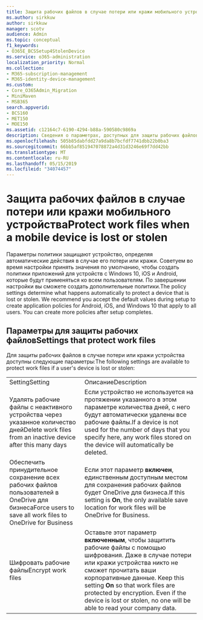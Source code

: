 ```yaml
---
title: Защита рабочих файлов в случае потери или кражи мобильного устройства
ms.author: sirkkuw
author: sirkkuw
manager: scotv
audience: Admin
ms.topic: conceptual
f1_keywords:
- O365E_BCSSetup4StolenDevice
ms.service: o365-administration
localization_priority: Normal
ms.collection:
- M365-subscription-management
- M365-identity-device-management
ms.custom:
- Core_O365Admin_Migration
- MiniMaven
- MSB365
search.appverid:
- BCS160
- MET150
- MOE150
ms.assetid: c12164c7-6190-4294-b88a-590580c9869a
description: Сведения о параметрах, доступных для защиты рабочих файлов в случае потери или кражи устройства пользователя.
ms.openlocfilehash: 505b85dabfdd27a9da8b7bcfdf7741dbb22b0ba3
ms.sourcegitcommit: 66bb5af851947078872a4d31d3246e69f7dd42bb
ms.translationtype: MT
ms.contentlocale: ru-RU
ms.lasthandoff: 05/15/2019
ms.locfileid: "34074457"
---
```

# <a name="protect-work-files-when-a-mobile-device-is-lost-or-stolen"></a><span data-ttu-id="f612c-103">Защита рабочих файлов в случае потери или кражи мобильного устройства</span><span class="sxs-lookup"><span data-stu-id="f612c-103">Protect work files when a mobile device is lost or stolen</span></span>

<span data-ttu-id="f612c-p101">Параметры политики защищают устройство, определяя автоматические действия в случае его потери или кражи. Советуем во время настройки принять значения по умолчанию, чтобы создать политики приложений для устройств с Windows 10, iOS и Android, которые будут применяться ко всем пользователям. По завершении настройки вы сможете создать дополнительные политики.</span><span class="sxs-lookup"><span data-stu-id="f612c-p101">The policy settings determine what happens automatically to protect a device that is lost or stolen. We recommend you accept the default values during setup to create application policies for Android, iOS, and Windows 10 that apply to all users. You can create more policies after setup completes.</span></span>
  
## <a name="settings-that-protect-work-files"></a><span data-ttu-id="f612c-107">Параметры для защиты рабочих файлов</span><span class="sxs-lookup"><span data-stu-id="f612c-107">Settings that protect work files</span></span>

<span data-ttu-id="f612c-108">Для защиты рабочих файлов в случае потери или кражи устройства доступны следующие параметры:</span><span class="sxs-lookup"><span data-stu-id="f612c-108">The following settings are available to protect work files if a user's device is lost or stolen:</span></span>
  
|||
|:-----|:-----|
|<span data-ttu-id="f612c-109">Setting</span><span class="sxs-lookup"><span data-stu-id="f612c-109">Setting</span></span>  <br/> |<span data-ttu-id="f612c-110">Описание</span><span class="sxs-lookup"><span data-stu-id="f612c-110">Description</span></span>  <br/> |
|<span data-ttu-id="f612c-111">Удалять рабочие файлы с неактивного устройства через указанное количество дней</span><span class="sxs-lookup"><span data-stu-id="f612c-111">Delete work files from an inactive device after this many days</span></span>  <br/> |<span data-ttu-id="f612c-112">Если устройство не используется на протяжении указанного в этом параметре количества дней, с него будут автоматически удалены все рабочие файлы.</span><span class="sxs-lookup"><span data-stu-id="f612c-112">If a device is not used for the number of days that you specify here, any work files stored on the device will automatically be deleted.</span></span>  <br/> |
|<span data-ttu-id="f612c-113">Обеспечить принудительное сохранение всех рабочих файлов пользователей в OneDrive для бизнеса</span><span class="sxs-lookup"><span data-stu-id="f612c-113">Force users to save all work files to OneDrive for Business</span></span>  <br/> |<span data-ttu-id="f612c-114">Если этот параметр **включен**, единственным доступным местом для сохранения рабочих файлов будет OneDrive для бизнеса.</span><span class="sxs-lookup"><span data-stu-id="f612c-114">If this setting is **On**, the only available save location for work files will be OneDrive for Business.</span></span>  <br/> |
|<span data-ttu-id="f612c-115">Шифровать рабочие файлы</span><span class="sxs-lookup"><span data-stu-id="f612c-115">Encrypt work files</span></span>  <br/> |<span data-ttu-id="f612c-p102">Оставьте этот параметр **включенным**, чтобы защитить рабочие файлы с помощью шифрования. Даже в случае потери или кражи устройства никто не сможет прочитать ваши корпоративные данные.  </span><span class="sxs-lookup"><span data-stu-id="f612c-p102">Keep this setting **On** so that work files are protected by encryption. Even if the device is lost or stolen, no one will be able to read your company data.  </span></span><br/> |
   


